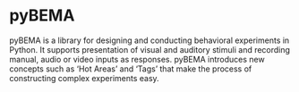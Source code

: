 pyBEMA
======

pyBEMA is a library for designing and conducting behavioral experiments in Python. It supports presentation of visual and auditory stimuli and recording manual, audio or video inputs as responses. pyBEMA introduces new concepts such as ‘Hot Areas’ and ‘Tags’ that make the process of constructing complex experiments easy.
